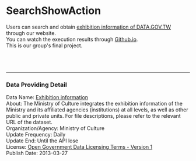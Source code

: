 # SearchShowAction

Users can search and obtain <a href="https://data.gov.tw/dataset/6012">exhibition information of DATA.GOV.TW</a> through our website.<br>
You can watch the execution results through <a href="https://a105111207.github.io/SearchShowAction/">Github.io</a>.<br>
This is our group's final project.<br>
<br><br><br>

<hr>

<h3>Data Providing Detail</h3>
Data Name: <a href="https://data.gov.tw/dataset/6012">Exhibition information</a><br>
About: The Ministry of Culture integrates the exhibition information of the Ministry and its affiliated agencies (institutions) at all levels, as well as other public and private units. For file descriptions, please refer to the relevant URL of the dataset.<br>
Organization/Agency: Ministry of Culture<br>
Update Frequency: Daily<br>
Update End: Until the API lose<br>
License: <a href="https://data.gov.tw/license">Open Government Data Licensing Terms - Version 1</a><br>
Publish Date: 2013-03-27
